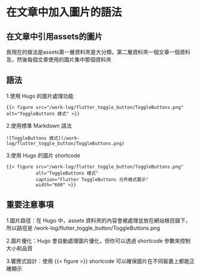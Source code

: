 # 在文章中加入圖片的語法

## 在文章中引用assets的圖片

我現在的做法是assets第一層資料夾是大分類，第二層資料夾一個文章一個資料及，然後每個文章使用的圖片集中那個資料夾

## 語法

1.使用 Hugo 的圖片處理功能

```makdown
{{< figure src="/work-log/flutter_toggle_button/ToggleButtons.png" alt="ToggleButtons 樣式" >}}
```

2.使用標準 Markdown 語法

```makdown
![ToggleButtons 樣式](/work-log/flutter_toggle_button/ToggleButtons.png)
```

3.使用 Hugo 的圖片 shortcode

```makdown
{{< figure src="/work-log/flutter_toggle_button/ToggleButtons.png" 
           alt="ToggleButtons 樣式" 
           caption="Flutter ToggleButtons 元件樣式展示"
           width="600" >}}
```

## 重要注意事項

1.圖片路徑：在 Hugo 中，assets 資料夾的內容會被處理並放在網站根目錄下，所以路徑是 /work-log/flutter_toggle_button/ToggleButtons.png

2.圖片優化：Hugo 會自動處理圖片優化，但你可以透過 shortcode 參數來控制大小和品質

3.響應式設計：使用 {{< figure >}} shortcode 可以確保圖片在不同裝置上都能正確顯示
